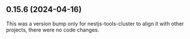 ## 0.15.6 (2024-04-16)

This was a version bump only for nestjs-tools-cluster to align it with other projects, there were no code changes.